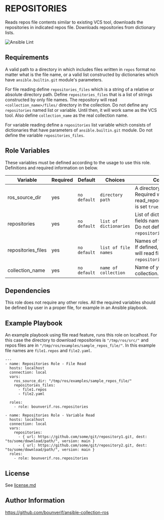 REPOSITORIES
=========

Reads repos file contents similar to existing VCS tool, downloads the repositories in indicated repos file. Downloads repositories from dictionary lists.

![Ansible Lint](https://github.com/bounverif/ansible-collection-ros/actions/workflows/ansible-lint.yml/badge.svg)

Requirements
------------

A valid path to a directory in which includes files written in `repos` format no matter what is the file name, or a valid list constructed by dictionaries which have `ansible.builtin.git` module's parameters. 

For file reading define `repositories_files` which is a string of a relative or absolute directory path. Define `repositories_files` that is a list of strings constructed by only file names. The repository will read `<collection_name>/files/` directory in the collection. Do not define any `repositories` named list or variable. Until then, it will work same as the VCS tool. Also define `collection_name` as the real collection name.

For variable reading define a `repositories` list variable which consists of dictionaries that have parameters of `ansible.builtin.git` module. Do not define the variable `repositories_files`.

Role Variables
--------------

These variables must be defined according to the usage to use this role. Definitions and required information on below.

| Variable                | Required | Default      | Choices                   | Comments                                 |
|-------------------------|----------|--------------|---------------------------|------------------------------------------|
| ros_source_dir          | yes      | `no default` | `directory path`          | A directory name. Required when read_repositories_from_file is set `true`. |
| repositories            | yes      | `no default` | `list of dictionaries`    | List of dictionaries with fields named as git builtin. Do not define if `repositories_files` set. |
| repositories_files | yes      | `no default` | `list of file names`      | Names of files will be read. If defined, then the role will read files instead of `repositories` list.|
| collection_name         | yes      | `no default` | `name of collection`      | Name of your own collection. |


Dependencies
------------

This role does not require any other roles. All the required variables should be defined by user in a proper file, for example in an Ansible playbook.

Example Playbook
----------------

An example playbook using file read feature, runs this role on localhost. For this case the directory to download repositories is `"/tmp/ros/src/"` and repos files are in `"/tmp/ros/examples/sample_repos_file/"`. In this example file names are `file1.repos` and `file2.yaml`.

```
---
- name: Repositories Role - File Read
  hosts: localhost
  connection: local
  vars:
    ros_source_dir: "/tmp/ros/examples/sample_repos_file/" 
    repositories_files:
      - file1.repos
      - file2.yaml
    
  roles:
    - role: bounverif.ros.repositories
```

```
- name: Repositories Role - Variable Read
  hosts: localhost
  connection: local
  vars:
    repositories:
      - { url: https://github.com/some/git/repository1.git, dest: "to/some/download/path/", version: main }
      - { url: https://github.com/some/git/repository2.git, dest: "to/some/download/path/", version: main }
  roles:
    - role: bounverif.ros.repositories
```

License
-------

See [license.md](https://github.com/bounverif/ansible-collection-ros/blob/main/LICENSE)

Author Information
------------------

https://github.com/bounverif/ansible-collection-ros
